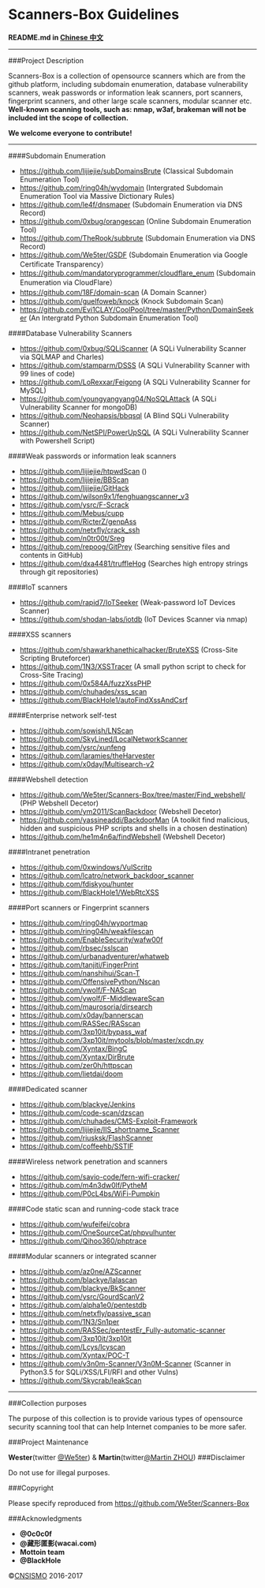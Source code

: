 # Scanners-Box  Guidelines

**README.md in [Chinese 中文](https://github.com/We5ter/Scanners-Box/blob/master/README_CN.md)**

***

###Project Description

Scanners-Box is a collection of opensource scanners which are from the github platform, including subdomain enumeration, database vulnerability scanners, weak passwords or information leak scanners, port scanners, fingerprint scanners, and other large scale scanners, modular scanner etc. **Well-known scanning tools, such as: nmap, w3af, brakeman will not be included int the scope of collection.**

**We welcome everyone to contribute!**

***

####Subdomain Enumeration

- https://github.com/lijiejie/subDomainsBrute (Classical Subdomain Enumeration Tool)
- https://github.com/ring04h/wydomain (Intergrated Subdomain Enumeration Tool via Massive Dictionary Rules)
- https://github.com/le4f/dnsmaper (Subdomain Enumeration via DNS Record)
- https://github.com/0xbug/orangescan (Online Subdomain Enumeration Tool)
- https://github.com/TheRook/subbrute (Subdomain Enumeration via DNS Record)
- https://github.com/We5ter/GSDF (Subdomain Enumeration via Google Certificate Transparency）
- https://github.com/mandatoryprogrammer/cloudflare_enum  (Subdomain Enumeration via CloudFlare）
- https://github.com/18F/domain-scan (A Domain Scanner）
- https://github.com/guelfoweb/knock (Knock Subdomain Scan)
- https://github.com/Evi1CLAY/CoolPool/tree/master/Python/DomainSeeker (An Intergratd Python Subdomain Enumeration Tool)

####Database Vulnerability Scanners

- https://github.com/0xbug/SQLiScanner (A SQLi Vulnerability Scanner via SQLMAP and Charles)
- https://github.com/stamparm/DSSS (A SQLi Vulnerability Scanner with 99 lines of code)
- https://github.com/LoRexxar/Feigong (A SQLi Vulnerability Scanner for MySQL)
- https://github.com/youngyangyang04/NoSQLAttack  (A SQLi Vulnerability Scanner for mongoDB)
- https://github.com/Neohapsis/bbqsql (A Blind SQLi Vulnerability Scanner)
- https://github.com/NetSPI/PowerUpSQL (A SQLi Vulnerability Scanner with Powershell Script)

####Weak passwords or information leak scanners

- https://github.com/lijiejie/htpwdScan ()
- https://github.com/lijiejie/BBScan 
- https://github.com/lijiejie/GitHack  
- https://github.com/wilson9x1/fenghuangscanner_v3 
- https://github.com/ysrc/F-Scrack 
- https://github.com/Mebus/cupp 
- https://github.com/RicterZ/genpAss 
- https://github.com/netxfly/crack_ssh 
- https://github.com/n0tr00t/Sreg 
- https://github.com/repoog/GitPrey (Searching sensitive files and contents in GitHub)
- https://github.com/dxa4481/truffleHog (Searches high entropy strings through git repositories)

####IoT scanners

- https://github.com/rapid7/IoTSeeker (Weak-password IoT Devices Scanner)
- https://github.com/shodan-labs/iotdb (IoT Devices Scanner via nmap)

####XSS scanners

- https://github.com/shawarkhanethicalhacker/BruteXSS (Cross-Site Scripting Bruteforcer)
- https://github.com/1N3/XSSTracer  (A small python script to check for Cross-Site Tracing)
- https://github.com/0x584A/fuzzXssPHP 
- https://github.com/chuhades/xss_scan 
- https://github.com/BlackHole1/autoFindXssAndCsrf 

####Enterprise network self-test

- https://github.com/sowish/LNScan 
- https://github.com/SkyLined/LocalNetworkScanner 
- https://github.com/ysrc/xunfeng 
- https://github.com/laramies/theHarvester 
- https://github.com/x0day/Multisearch-v2 

####Webshell detection

- https://github.com/We5ter/Scanners-Box/tree/master/Find_webshell/ (PHP Webshell Decetor)
- https://github.com/ym2011/ScanBackdoor (Webshell Decetor)
- https://github.com/yassineaddi/BackdoorMan  (A toolkit find malicious, hidden and suspicious PHP scripts and shells in a chosen destination)
- https://github.com/he1m4n6a/findWebshell (Webshell Decetor)

####Intranet penetration

- https://github.com/0xwindows/VulScritp 
- https://github.com/lcatro/network_backdoor_scanner 
- https://github.com/fdiskyou/hunter 
- https://github.com/BlackHole1/WebRtcXSS 

####Port scanners or Fingerprint scanners

- https://github.com/ring04h/wyportmap 
- https://github.com/ring04h/weakfilescan 
- https://github.com/EnableSecurity/wafw00f 
- https://github.com/rbsec/sslscan 
- https://github.com/urbanadventurer/whatweb 
- https://github.com/tanjiti/FingerPrint 
- https://github.com/nanshihui/Scan-T 
- https://github.com/OffensivePython/Nscan 
- https://github.com/ywolf/F-NAScan 
- https://github.com/ywolf/F-MiddlewareScan 
- https://github.com/maurosoria/dirsearch 
- https://github.com/x0day/bannerscan 
- https://github.com/RASSec/RASscan 
- https://github.com/3xp10it/bypass_waf 
- https://github.com/3xp10it/mytools/blob/master/xcdn.py 
- https://github.com/Xyntax/BingC 
- https://github.com/Xyntax/DirBrute 
- https://github.com/zer0h/httpscan 
- https://github.com/lietdai/doom 

####Dedicated scanner

- https://github.com/blackye/Jenkins 
- https://github.com/code-scan/dzscan 
- https://github.com/chuhades/CMS-Exploit-Framework 
- https://github.com/lijiejie/IIS_shortname_Scanner 
- https://github.com/riusksk/FlashScanner
- https://github.com/coffeehb/SSTIF 

####Wireless network penetration and scanners

- https://github.com/savio-code/fern-wifi-cracker/ 
- https://github.com/m4n3dw0lf/PytheM 
- https://github.com/P0cL4bs/WiFi-Pumpkin 

####Code static scan and running-code stack trace

- https://github.com/wufeifei/cobra 
- https://github.com/OneSourceCat/phpvulhunter 
- https://github.com/Qihoo360/phptrace 

####Modular scanners or integrated scanner

- https://github.com/az0ne/AZScanner 
- https://github.com/blackye/lalascan 
- https://github.com/blackye/BkScanner 
- https://github.com/ysrc/GourdScanV2 
- https://github.com/alpha1e0/pentestdb
- https://github.com/netxfly/passive_scan 
- https://github.com/1N3/Sn1per 
- https://github.com/RASSec/pentestEr_Fully-automatic-scanner 
- https://github.com/3xp10it/3xp10it 
- https://github.com/Lcys/lcyscan 
- https://github.com/Xyntax/POC-T 
- https://github.com/v3n0m-Scanner/V3n0M-Scanner (Scanner in Python3.5 for SQLi/XSS/LFI/RFI and other Vulns)
- https://github.com/Skycrab/leakScan 

***

###Collection purposes

The purpose of this collection is to provide various types of  opensource security scanning tool that can help Internet companies to be more safer.

###Project Maintenance

**Wester**(twitter <a href="http://twitter.com/We5ter/">@We5ter</a>) & **Martin**(twitter<a href="https://twitter.com/yuyangchow">@Martin ZHOU</a>)
###Disclaimer

Do not use for illegal purposes.

###Copyright

Please specify reproduced  from https://github.com/We5ter/Scanners-Box

###Acknowledgments

- **@0c0c0f**
- **@藏形匿影(wacai.com)**
- **Mottoin team**
- **@BlackHole**

&copy;<a href="https://github.com/CNSISMO" target="_blank">CNSISMO</a> 2016-2017


